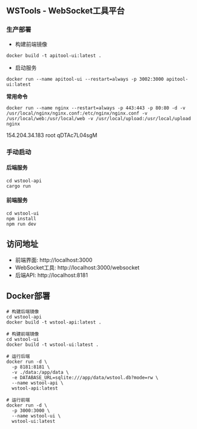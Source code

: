 ## WSTools - WebSocket工具平台

### 生产部署

- 构建前端镜像
```shell
docker build -t apitool-ui:latest .
```
- 启动服务
```shell
docker run --name apitool-ui --restart=always -p 3002:3000 apitool-ui:latest
```


**常用命令**
```shell
docker run --name nginx --restart=always -p 443:443 -p 80:80 -d -v /usr/local/nginx/nginx.conf:/etc/nginx/nginx.conf -v /usr/local/web:/usr/local/web -v /usr/local/upload:/usr/local/upload nginx
```

154.204.34.183
root
qDTAc7L04sgM

### 手动启动

#### 后端服务

```shell
cd wstool-api
cargo run
```

#### 前端服务

```shell
cd wstool-ui
npm install
npm run dev
```

## 访问地址

- 前端界面: http://localhost:3000
- WebSocket工具: http://localhost:3000/websocket
- 后端API: http://localhost:8181

## Docker部署

```shell
# 构建后端镜像
cd wstool-api
docker build -t wstool-api:latest .

# 构建前端镜像
cd wstool-ui
docker build -t wstool-ui:latest .

# 运行后端
docker run -d \
  -p 8181:8181 \
  -v ./data:/app/data \
  -e DATABASE_URL=sqlite:///app/data/wstool.db?mode=rw \
  --name wstool-api \
  wstool-api:latest

# 运行前端
docker run -d \
  -p 3000:3000 \
  --name wstool-ui \
  wstool-ui:latest
```